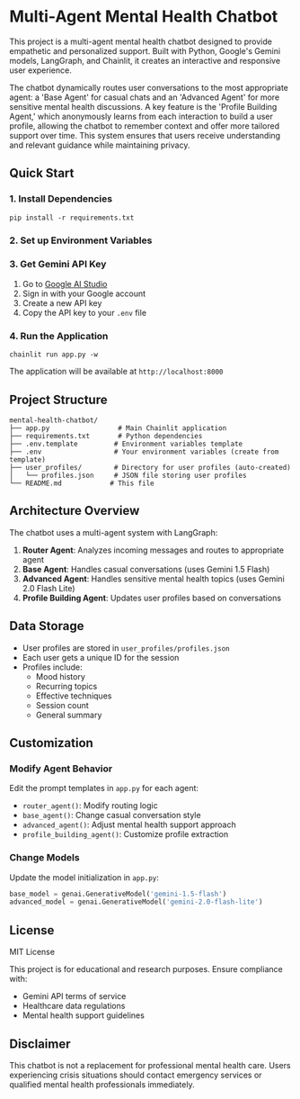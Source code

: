 # Multi-Agent Mental Health Chatbot 

This project is a multi-agent mental health chatbot designed to provide empathetic and personalized support. Built with Python, Google's Gemini models, LangGraph, and Chainlit, it creates an interactive and responsive user experience.

The chatbot dynamically routes user conversations to the most appropriate agent: a 'Base Agent' for casual chats and an 'Advanced Agent' for more sensitive mental health discussions. A key feature is the 'Profile Building Agent,' which anonymously learns from each interaction to build a user profile, allowing the chatbot to remember context and offer more tailored support over time. This system ensures that users receive understanding and relevant guidance while maintaining privacy.

## Quick Start

### 1. Install Dependencies
```
pip install -r requirements.txt
```

### 2. Set up Environment Variables

### 3. Get Gemini API Key
1. Go to [Google AI Studio](https://makersuite.google.com/app/apikey)
2. Sign in with your Google account
3. Create a new API key
4. Copy the API key to your `.env` file

### 4. Run the Application
```
chainlit run app.py -w
```

The application will be available at `http://localhost:8000`

## Project Structure

```
mental-health-chatbot/
├── app.py                 # Main Chainlit application
├── requirements.txt       # Python dependencies
├── .env.template         # Environment variables template
├── .env                  # Your environment variables (create from template)
├── user_profiles/        # Directory for user profiles (auto-created)
│   └── profiles.json     # JSON file storing user profiles
└── README.md            # This file
```

## Architecture Overview

The chatbot uses a multi-agent system with LangGraph:

1. **Router Agent**: Analyzes incoming messages and routes to appropriate agent
2. **Base Agent**: Handles casual conversations (uses Gemini 1.5 Flash)
3. **Advanced Agent**: Handles sensitive mental health topics (uses Gemini 2.0 Flash Lite)
4. **Profile Building Agent**: Updates user profiles based on conversations

## Data Storage

- User profiles are stored in `user_profiles/profiles.json`
- Each user gets a unique ID for the session
- Profiles include:
  - Mood history
  - Recurring topics
  - Effective techniques
  - Session count
  - General summary


## Customization

### Modify Agent Behavior
Edit the prompt templates in `app.py` for each agent:
- `router_agent()`: Modify routing logic
- `base_agent()`: Change casual conversation style
- `advanced_agent()`: Adjust mental health support approach
- `profile_building_agent()`: Customize profile extraction

### Change Models
Update the model initialization in `app.py`:
```python
base_model = genai.GenerativeModel('gemini-1.5-flash')
advanced_model = genai.GenerativeModel('gemini-2.0-flash-lite')
```

## License
MIT License

This project is for educational and research purposes. Ensure compliance with:
- Gemini API terms of service
- Healthcare data regulations
- Mental health support guidelines

## Disclaimer

This chatbot is not a replacement for professional mental health care. Users experiencing crisis situations should contact emergency services or qualified mental health professionals immediately.
